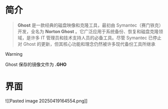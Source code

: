 # 简介
> **Ghost** 是一款经典的磁盘映像和克隆工具，最初由 Symantec（赛门铁克）开发，全名为 **Norton Ghost** 。它广泛应用于系统备份、恢复和磁盘克隆领域，是许多 IT 管理员和技术支持人员的必备工具。尽管 Symantec 已停止对 Ghost 的更新，但其核心功能和理念仍然被许多现代备份工具所继承

> [!WARNING] 
> Ghost 保存的镜像文件为 **.GHO**

# 界面
![[Pasted image 20250419164554.png]]
